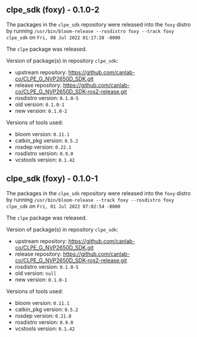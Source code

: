 ## clpe_sdk (foxy) - 0.1.0-2

The packages in the `clpe_sdk` repository were released into the `foxy` distro by running `/usr/bin/bloom-release --rosdistro foxy --track foxy clpe_sdk` on `Fri, 08 Jul 2022 01:17:20 -0000`

The `clpe` package was released.

Version of package(s) in repository `clpe_sdk`:

- upstream repository: https://github.com/canlab-co/CLPE_G_NVP2650D_SDK.git
- release repository: https://github.com/canlab-co/CLPE_G_NVP2650D_SDK-ros2-release.git
- rosdistro version: `0.1.0-5`
- old version: `0.1.0-1`
- new version: `0.1.0-2`

Versions of tools used:

- bloom version: `0.11.1`
- catkin_pkg version: `0.5.2`
- rosdep version: `0.22.1`
- rosdistro version: `0.9.0`
- vcstools version: `0.1.42`


## clpe_sdk (foxy) - 0.1.0-1

The packages in the `clpe_sdk` repository were released into the `foxy` distro by running `/usr/bin/bloom-release --track foxy --rosdistro foxy clpe_sdk` on `Fri, 01 Jul 2022 07:02:54 -0000`

The `clpe` package was released.

Version of package(s) in repository `clpe_sdk`:

- upstream repository: https://github.com/canlab-co/CLPE_G_NVP2650D_SDK.git
- release repository: https://github.com/canlab-co/CLPE_G_NVP2650D_SDK-ros2-release.git
- rosdistro version: `0.1.0-5`
- old version: `null`
- new version: `0.1.0-1`

Versions of tools used:

- bloom version: `0.11.1`
- catkin_pkg version: `0.5.2`
- rosdep version: `0.21.0`
- rosdistro version: `0.9.0`
- vcstools version: `0.1.42`


